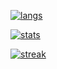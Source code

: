 [![langs](https://github-readme-stats.vercel.app/api/top-langs/?username=ohr486&theme=radical)](https://github.com/ohr486)

[![stats](https://github-readme-stats.vercel.app/api?username=ohr486&theme=merko)](https://github.com/ohr486)

[![streak](http://github-readme-streak-stats.herokuapp.com?user=ohr486&theme=tokyonight&date_format=%5BY.%5Dn.j)](https://github.com/ohr486)

